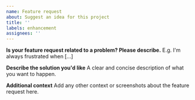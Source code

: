 ```yaml
---
name: Feature request
about: Suggest an idea for this project
title: ''
labels: enhancement
assignees: ''
---
```


**Is your feature request related to a problem? Please describe.**
E.g. I'm always frustrated when [...]

**Describe the solution you'd like**
A clear and concise description of what you want to happen.

**Additional context**
Add any other context or screenshots about the feature request here.
